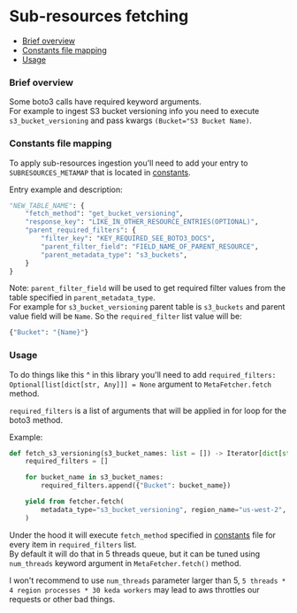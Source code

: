 
# Sub-resources fetching
- [Brief overview](#brief-overview)
- [Constants file mapping](#constants-file-mapping)
- [Usage](#usage)

### Brief overview
Some boto3 calls have required keyword arguments. 
<br>For example to ingest S3 bucket versioning info you need to execute `s3_bucket_versioning` and pass kwargs `(Bucket="S3 Bucket Name)`.


### Constants file mapping
To apply sub-resources ingestion you'll need to add your entry to `SUBRESOURCES_METAMAP` that is located in [constants](nops_metadata/constants.py).

Entry example and description:

```python
"NEW_TABLE_NAME": {
    "fetch_method": "get_bucket_versioning",
    "response_key": "LIKE_IN_OTHER_RESOURCE_ENTRIES(OPTIONAL)",
    "parent_required_filters": {
        "filter_key": "KEY_REQUIRED_SEE_BOTO3_DOCS",
        "parent_filter_field": "FIELD_NAME_OF_PARENT_RESOURCE",
        "parent_metadata_type": "s3_buckets",
    }
}
```

Note: `parent_filter_field` will be used to get required filter values from the table specified in `parent_metadata_type`.<br>
For example for `s3_bucket_versioning` parent table is `s3_buckets` and parent value field will be `Name`. So the `required_filter` list value will be:
```python
{"Bucket": "{Name}"}
```


### Usage
To do things like this ^ in this library you'll need to add `required_filters: Optional[list[dict[str, Any]]] = None` argument to `MetaFetcher.fetch` method.

`required_filters` is  a list of arguments that will be applied in for loop for the boto3 method.


Example:
```python
def fetch_s3_versioning(s3_bucket_names: list = []) -> Iterator[dict[str, Any]]
    required_filters = []

    for bucket_name in s3_bucket_names:
        required_filters.append({"Bucket": bucket_name})

    yield from fetcher.fetch(
        metadata_type="s3_bucket_versioning", region_name="us-west-2", required_filters=required_filters
    )
```

Under the hood it will execute `fetch_method` specified in [constants](nops_metadata/constants.py) file for every item in `required_filters` list.
<br>By default it will do that in 5 threads queue, but it can be tuned using `num_threads` keyword argument in `MetaFetcher.fetch()` method.

I won't recommend to use `num_threads` parameter larger than 5, `5 threads * 4 region processes * 30 keda workers` may lead to aws throttles our requests or other bad things. 
